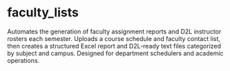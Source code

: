 # faculty_lists
Automates the generation of faculty assignment reports and D2L instructor rosters each semester. Uploads a course schedule and faculty contact list, then creates a structured Excel report and D2L-ready text files categorized by subject and campus. Designed for department schedulers and academic operations.
